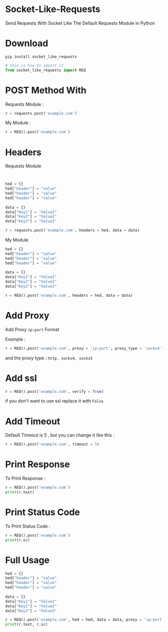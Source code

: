 # Socket-Like-Requests
Send Requests With Socket Like The Default Requests Module in Python

# Download
```pip install socket_like_requests```


  ```python
  # this is how to import it
from socket_like_requests import REQ

```

# POST Method With

 Requests Module :


  ```python
r = requests.post('example.com')

```


My Module :


  ```python
r = REQ().post('example.com')

```
</p>
</details>


# Headers

Requests Module


  ```python
  
  
  hed = {}
  hed["header"] = "value"
  hed["header"] = "value"
  hed["header"] = "value"
    
  data = {}
  data["Key1"] = "Value1"
  data["Key2"] = "Value2"
  data["Key3"] = "Value3"
  
r = requests.post('example.com', headers = hed, data = data)

```
</p>
</details>

My Module


  ```python
  hed = {}
  hed["header"] = "value"
  hed["header"] = "value"
  hed["header"] = "value"
    
  data = {}
  data["Key1"] = "Value1"
  data["Key2"] = "Value2"
  data["Key3"] = "Value3"
  
r = REQ().post('example.com', headers = hed, data = data)

```
</p>
</details>



# **Add Proxy**


  Add Proxy ```ip:port``` Format
  
  Example :
  
  ```python
  r = REQ().post('example.com', proxy = 'ip:port', proxy_type = 'socks4')

```
  and the proxy type : ```http, socks4, socks5```
  
</p>
</details>

# Add ssl


  
  ```python
r = REQ().post('example.com', verify = True)

```
  
  if you don't want to use ssl replace it with ```False```
  
</p>
</details>

# Add Timeout


  Default Timeout is 5 , but you can change it like this :
  
  ```python
r = REQ().post('example.com', timeout = 5)

```
 
  
</p>
</details>

# Print Response


  To Print Response :
  
  ```python
r = REQ().post('example.com')
  print(r.text)

```
  
 
  
</p>
</details>

# Print Status Code


  To Print Status Code :
  
  ```python
r = REQ().post('example.com')
  print(r.sc)

```

  
</p>
</details>

# Full Usage


  
  ```python
  hed = {}
  hed["header"] = "value"
  hed["header"] = "value"
  hed["header"] = "value"
    
  data = {}
  data["Key1"] = "Value1"
  data["Key2"] = "Value2"
  data["Key3"] = "Value3"
  
r = REQ().post('example.com', hed = hed, data = data, proxy = 'ip:port', proxy_type = 'socks4', verify = True, timeout = 5)
  print(r.text, r.sc)

```

  
</p>
</details>
